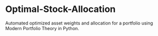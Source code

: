 # Optimal-Stock-Allocation
Automated optimized asset weights and allocation for a portfolio using Modern Portfolio Theory in Python. 
